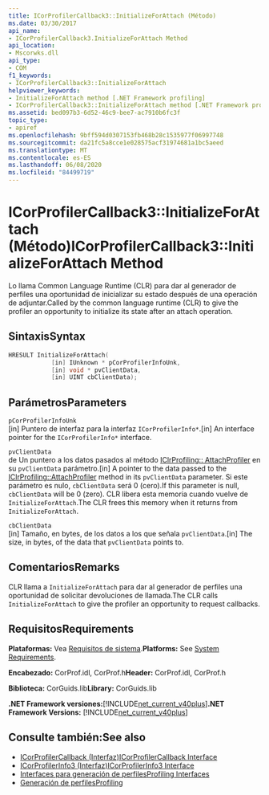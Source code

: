 ```yaml
---
title: ICorProfilerCallback3::InitializeForAttach (Método)
ms.date: 03/30/2017
api_name:
- ICorProfilerCallback3.InitializeForAttach Method
api_location:
- Mscorwks.dll
api_type:
- COM
f1_keywords:
- ICorProfilerCallback3::InitializeForAttach
helpviewer_keywords:
- InitializeForAttach method [.NET Framework profiling]
- ICorProfilerCallback3::InitializeForAttach method [.NET Framework profiling]
ms.assetid: bed097b3-6d52-46c9-bee7-ac7910b6fc3f
topic_type:
- apiref
ms.openlocfilehash: 9bff594d0307153fb468b28c1535977f06997748
ms.sourcegitcommit: da21fc5a8cce1e028575acf31974681a1bc5aeed
ms.translationtype: MT
ms.contentlocale: es-ES
ms.lasthandoff: 06/08/2020
ms.locfileid: "84499719"
---
```

# <a name="icorprofilercallback3initializeforattach-method"></a><span data-ttu-id="44a6c-102">ICorProfilerCallback3::InitializeForAttach (Método)</span><span class="sxs-lookup"><span data-stu-id="44a6c-102">ICorProfilerCallback3::InitializeForAttach Method</span></span>
<span data-ttu-id="44a6c-103">Lo llama Common Language Runtime (CLR) para dar al generador de perfiles una oportunidad de inicializar su estado después de una operación de adjuntar.</span><span class="sxs-lookup"><span data-stu-id="44a6c-103">Called by the common language runtime (CLR) to give the profiler an opportunity to initialize its state after an attach operation.</span></span>  
  
## <a name="syntax"></a><span data-ttu-id="44a6c-104">Sintaxis</span><span class="sxs-lookup"><span data-stu-id="44a6c-104">Syntax</span></span>  
  
```cpp  
HRESULT InitializeForAttach(  
            [in] IUnknown * pCorProfilerInfoUnk,  
            [in] void * pvClientData,  
            [in] UINT cbClientData);  
```  
  
## <a name="parameters"></a><span data-ttu-id="44a6c-105">Parámetros</span><span class="sxs-lookup"><span data-stu-id="44a6c-105">Parameters</span></span>  
 `pCorProfilerInfoUnk`  
 <span data-ttu-id="44a6c-106">[in] Puntero de interfaz para la interfaz `ICorProfilerInfo*`.</span><span class="sxs-lookup"><span data-stu-id="44a6c-106">[in] An interface pointer for the `ICorProfilerInfo*` interface.</span></span>  
  
 `pvClientData`  
 <span data-ttu-id="44a6c-107">de Un puntero a los datos pasados al método [IClrProfiling:: AttachProfiler](iclrprofiling-attachprofiler-method.md) en su `pvClientData` parámetro.</span><span class="sxs-lookup"><span data-stu-id="44a6c-107">[in] A pointer to the data passed to the [IClrProfiling::AttachProfiler](iclrprofiling-attachprofiler-method.md) method in its `pvClientData` parameter.</span></span> <span data-ttu-id="44a6c-108">Si este parámetro es nulo, `cbClientData` será 0 (cero).</span><span class="sxs-lookup"><span data-stu-id="44a6c-108">If this parameter is null, `cbClientData` will be 0 (zero).</span></span> <span data-ttu-id="44a6c-109">CLR libera esta memoria cuando vuelve de `InitializeForAttach`.</span><span class="sxs-lookup"><span data-stu-id="44a6c-109">The CLR frees this memory when it returns from `InitializeForAttach`.</span></span>  
  
 `cbClientData`  
 <span data-ttu-id="44a6c-110">[in] Tamaño, en bytes, de los datos a los que señala `pvClientData`.</span><span class="sxs-lookup"><span data-stu-id="44a6c-110">[in] The size, in bytes, of the data that `pvClientData` points to.</span></span>  
  
## <a name="remarks"></a><span data-ttu-id="44a6c-111">Comentarios</span><span class="sxs-lookup"><span data-stu-id="44a6c-111">Remarks</span></span>  
 <span data-ttu-id="44a6c-112">CLR llama a `InitializeForAttach` para dar al generador de perfiles una oportunidad de solicitar devoluciones de llamada.</span><span class="sxs-lookup"><span data-stu-id="44a6c-112">The CLR calls `InitializeForAttach` to give the profiler an opportunity to request callbacks.</span></span>  
  
## <a name="requirements"></a><span data-ttu-id="44a6c-113">Requisitos</span><span class="sxs-lookup"><span data-stu-id="44a6c-113">Requirements</span></span>  
 <span data-ttu-id="44a6c-114">**Plataformas:** Vea [Requisitos de sistema](../../get-started/system-requirements.md).</span><span class="sxs-lookup"><span data-stu-id="44a6c-114">**Platforms:** See [System Requirements](../../get-started/system-requirements.md).</span></span>  
  
 <span data-ttu-id="44a6c-115">**Encabezado:** CorProf.idl, CorProf.h</span><span class="sxs-lookup"><span data-stu-id="44a6c-115">**Header:** CorProf.idl, CorProf.h</span></span>  
  
 <span data-ttu-id="44a6c-116">**Biblioteca:** CorGuids.lib</span><span class="sxs-lookup"><span data-stu-id="44a6c-116">**Library:** CorGuids.lib</span></span>  
  
 <span data-ttu-id="44a6c-117">**.NET Framework versiones:**[!INCLUDE[net_current_v40plus](../../../../includes/net-current-v40plus-md.md)]</span><span class="sxs-lookup"><span data-stu-id="44a6c-117">**.NET Framework Versions:** [!INCLUDE[net_current_v40plus](../../../../includes/net-current-v40plus-md.md)]</span></span>  
  
## <a name="see-also"></a><span data-ttu-id="44a6c-118">Consulte también:</span><span class="sxs-lookup"><span data-stu-id="44a6c-118">See also</span></span>

- [<span data-ttu-id="44a6c-119">ICorProfilerCallback (Interfaz)</span><span class="sxs-lookup"><span data-stu-id="44a6c-119">ICorProfilerCallback Interface</span></span>](icorprofilercallback-interface.md)
- [<span data-ttu-id="44a6c-120">ICorProfilerInfo3 (Interfaz)</span><span class="sxs-lookup"><span data-stu-id="44a6c-120">ICorProfilerInfo3 Interface</span></span>](icorprofilerinfo3-interface.md)
- [<span data-ttu-id="44a6c-121">Interfaces para generación de perfiles</span><span class="sxs-lookup"><span data-stu-id="44a6c-121">Profiling Interfaces</span></span>](profiling-interfaces.md)
- [<span data-ttu-id="44a6c-122">Generación de perfiles</span><span class="sxs-lookup"><span data-stu-id="44a6c-122">Profiling</span></span>](index.md)
